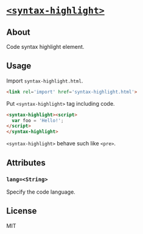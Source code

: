 # [`<syntax-highlight>`](http://1000ch.github.io/syntax-highlight)

## About

Code syntax highlight element.

## Usage

Import `syntax-highlight.html`.

```html
<link rel='import' href='syntax-highlight.html'>
```

Put `<syntax-highlight>` tag including code.

```html
<syntax-highlight><script>
  var foo = 'Hello!';
</script>
</syntax-highlight>
```

`<syntax-highlight>` behave such like `<pre>`.

## Attributes

### `lang=<String>`

Specify the code language.

## License

MIT
